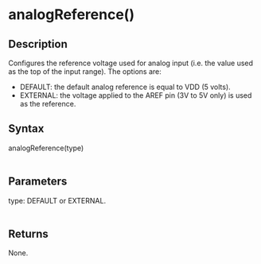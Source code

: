 # analogReference() #

## Description ##
Configures the reference voltage used for analog input (i.e. the value used as the top of the input range). The options are:<br>
<ul><li>DEFAULT: the default analog reference is equal to VDD (5 volts).<br>
</li><li>EXTERNAL: the voltage applied to the AREF pin (3V to 5V only) is used as the reference.</li></ul>

<h2>Syntax</h2>
analogReference(type)<br>
<br>
<h2>Parameters</h2>
type: DEFAULT or EXTERNAL.<br>
<br>
<h2>Returns</h2>
None.